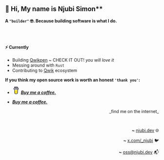 ## 👋 Hi, My name is Njubi Simon**

**A `"builder"` 🤓. Because building software is what I do.**

<br>
<br>

#### ⚡ Currently

- Building [Qwikpen](https://qwikpen.com) ~ CHECK IT OUT! _you will love it_
- Messing around with `Rust`
- Contributing to [Qwik](https://qwik.dev) ecosystem

**If you think my open source work is worth an honest `'thank you'`:**

   - <svg width="24" height="24" viewBox="0 0 884 1279" fill="none" xmlns="http://www.w3.org/2000/svg"><path d="M791.109 297.518L790.231 297.002L788.201 296.383C789.018 297.072 790.04 297.472 791.109 297.518V297.518Z" fill="#0D0C22"/><path d="M803.896 388.891L802.916 389.166L803.896 388.891Z" fill="#0D0C22"/><path d="M791.484 297.377C791.359 297.361 791.237 297.332 791.118 297.29C791.111 297.371 791.111 297.453 791.118 297.534C791.252 297.516 791.379 297.462 791.484 297.377V297.377Z" fill="#0D0C22"/><path d="M791.113 297.529H791.244V297.447L791.113 297.529Z" fill="#0D0C22"/><path d="M803.111 388.726L804.591 387.883L805.142 387.573L805.641 387.04C804.702 387.444 803.846 388.016 803.111 388.726V388.726Z" fill="#0D0C22"/><path d="M793.669 299.515L792.223 298.138L791.243 297.605C791.77 298.535 792.641 299.221 793.669 299.515V299.515Z" fill="#0D0C22"/><path d="M430.019 1186.18C428.864 1186.68 427.852 1187.46 427.076 1188.45L427.988 1187.87C428.608 1187.3 429.485 1186.63 430.019 1186.18Z" fill="#0D0C22"/><path d="M641.187 1144.63C641.187 1143.33 640.551 1143.57 640.705 1148.21C640.705 1147.84 640.86 1147.46 640.929 1147.1C641.015 1146.27 641.084 1145.46 641.187 1144.63Z" fill="#0D0C22"/><path d="M619.284 1186.18C618.129 1186.68 617.118 1187.46 616.342 1188.45L617.254 1187.87C617.873 1187.3 618.751 1186.63 619.284 1186.18Z" fill="#0D0C22"/><path d="M281.304 1196.06C280.427 1195.3 279.354 1194.8 278.207 1194.61C279.136 1195.06 280.065 1195.51 280.684 1195.85L281.304 1196.06Z" fill="#0D0C22"/><path d="M247.841 1164.01C247.704 1162.66 247.288 1161.35 246.619 1160.16C247.093 1161.39 247.489 1162.66 247.806 1163.94L247.841 1164.01Z" fill="#0D0C22"/><path d="M472.623 590.836C426.682 610.503 374.546 632.802 306.976 632.802C278.71 632.746 250.58 628.868 223.353 621.274L270.086 1101.08C271.74 1121.13 280.876 1139.83 295.679 1153.46C310.482 1167.09 329.87 1174.65 349.992 1174.65C349.992 1174.65 416.254 1178.09 438.365 1178.09C462.161 1178.09 533.516 1174.65 533.516 1174.65C553.636 1174.65 573.019 1167.08 587.819 1153.45C602.619 1139.82 611.752 1121.13 613.406 1101.08L663.459 570.876C641.091 563.237 618.516 558.161 593.068 558.161C549.054 558.144 513.591 573.303 472.623 590.836Z" fill="#FFDD00"/><path d="M78.6885 386.132L79.4799 386.872L79.9962 387.182C79.5987 386.787 79.1603 386.435 78.6885 386.132V386.132Z" fill="#0D0C22"/><path d="M879.567 341.849L872.53 306.352C866.215 274.503 851.882 244.409 819.19 232.898C808.711 229.215 796.821 227.633 788.786 220.01C780.751 212.388 778.376 200.55 776.518 189.572C773.076 169.423 769.842 149.257 766.314 129.143C763.269 111.85 760.86 92.4243 752.928 76.56C742.604 55.2584 721.182 42.8009 699.88 34.559C688.965 30.4844 677.826 27.0375 666.517 24.2352C613.297 10.1947 557.342 5.03277 502.591 2.09047C436.875 -1.53577 370.983 -0.443234 305.422 5.35968C256.625 9.79894 205.229 15.1674 158.858 32.0469C141.91 38.224 124.445 45.6399 111.558 58.7341C95.7448 74.8221 90.5829 99.7026 102.128 119.765C110.336 134.012 124.239 144.078 138.985 150.737C158.192 159.317 178.251 165.846 198.829 170.215C256.126 182.879 315.471 187.851 374.007 189.968C438.887 192.586 503.87 190.464 568.44 183.618C584.408 181.863 600.347 179.758 616.257 177.304C634.995 174.43 647.022 149.928 641.499 132.859C634.891 112.453 617.134 104.538 597.055 107.618C594.095 108.082 591.153 108.512 588.193 108.942L586.06 109.252C579.257 110.113 572.455 110.915 565.653 111.661C551.601 113.175 537.515 114.414 523.394 115.378C491.768 117.58 460.057 118.595 428.363 118.647C397.219 118.647 366.058 117.769 334.983 115.722C320.805 114.793 306.661 113.611 292.552 112.177C286.134 111.506 279.733 110.801 273.333 110.009L267.241 109.235L265.917 109.046L259.602 108.134C246.697 106.189 233.792 103.953 221.025 101.251C219.737 100.965 218.584 100.249 217.758 99.2193C216.932 98.1901 216.482 96.9099 216.482 95.5903C216.482 94.2706 216.932 92.9904 217.758 91.9612C218.584 90.9319 219.737 90.2152 221.025 89.9293H221.266C232.33 87.5721 243.479 85.5589 254.663 83.8038C258.392 83.2188 262.131 82.6453 265.882 82.0832H265.985C272.988 81.6186 280.026 80.3625 286.994 79.5366C347.624 73.2302 408.614 71.0801 469.538 73.1014C499.115 73.9618 528.676 75.6996 558.116 78.6935C564.448 79.3474 570.746 80.0357 577.043 80.8099C579.452 81.1025 581.878 81.4465 584.305 81.7391L589.191 82.4445C603.438 84.5667 617.61 87.1419 631.708 90.1703C652.597 94.7128 679.422 96.1925 688.713 119.077C691.673 126.338 693.015 134.408 694.649 142.03L696.731 151.752C696.786 151.926 696.826 152.105 696.852 152.285C701.773 175.227 706.7 198.169 711.632 221.111C711.994 222.806 712.002 224.557 711.657 226.255C711.312 227.954 710.621 229.562 709.626 230.982C708.632 232.401 707.355 233.6 705.877 234.504C704.398 235.408 702.75 235.997 701.033 236.236H700.895L697.884 236.649L694.908 237.044C685.478 238.272 676.038 239.419 666.586 240.486C647.968 242.608 629.322 244.443 610.648 245.992C573.539 249.077 536.356 251.102 499.098 252.066C480.114 252.57 461.135 252.806 442.162 252.771C366.643 252.712 291.189 248.322 216.173 239.625C208.051 238.662 199.93 237.629 191.808 236.58C198.106 237.389 187.231 235.96 185.029 235.651C179.867 234.928 174.705 234.177 169.543 233.397C152.216 230.798 134.993 227.598 117.7 224.793C96.7944 221.352 76.8005 223.073 57.8906 233.397C42.3685 241.891 29.8055 254.916 21.8776 270.735C13.7217 287.597 11.2956 305.956 7.64786 324.075C4.00009 342.193 -1.67805 361.688 0.472751 380.288C5.10128 420.431 33.165 453.054 73.5313 460.35C111.506 467.232 149.687 472.807 187.971 477.556C338.361 495.975 490.294 498.178 641.155 484.129C653.44 482.982 665.708 481.732 677.959 480.378C681.786 479.958 685.658 480.398 689.292 481.668C692.926 482.938 696.23 485.005 698.962 487.717C701.694 490.429 703.784 493.718 705.08 497.342C706.377 500.967 706.846 504.836 706.453 508.665L702.633 545.797C694.936 620.828 687.239 695.854 679.542 770.874C671.513 849.657 663.431 928.434 655.298 1007.2C653.004 1029.39 650.71 1051.57 648.416 1073.74C646.213 1095.58 645.904 1118.1 641.757 1139.68C635.218 1173.61 612.248 1194.45 578.73 1202.07C548.022 1209.06 516.652 1212.73 485.161 1213.01C450.249 1213.2 415.355 1211.65 380.443 1211.84C343.173 1212.05 297.525 1208.61 268.756 1180.87C243.479 1156.51 239.986 1118.36 236.545 1085.37C231.957 1041.7 227.409 998.039 222.9 954.381L197.607 711.615L181.244 554.538C180.968 551.94 180.693 549.376 180.435 546.76C178.473 528.023 165.207 509.681 144.301 510.627C126.407 511.418 106.069 526.629 108.168 546.76L120.298 663.214L145.385 904.104C152.532 972.528 159.661 1040.96 166.773 1109.41C168.15 1122.52 169.44 1135.67 170.885 1148.78C178.749 1220.43 233.465 1259.04 301.224 1269.91C340.799 1276.28 381.337 1277.59 421.497 1278.24C472.979 1279.07 524.977 1281.05 575.615 1271.72C650.653 1257.95 706.952 1207.85 714.987 1130.13C717.282 1107.69 719.576 1085.25 721.87 1062.8C729.498 988.559 737.115 914.313 744.72 840.061L769.601 597.451L781.009 486.263C781.577 480.749 783.905 475.565 787.649 471.478C791.392 467.391 796.352 464.617 801.794 463.567C823.25 459.386 843.761 452.245 859.023 435.916C883.318 409.918 888.153 376.021 879.567 341.849ZM72.4301 365.835C72.757 365.68 72.1548 368.484 71.8967 369.792C71.8451 367.813 71.9483 366.058 72.4301 365.835ZM74.5121 381.94C74.6842 381.819 75.2003 382.508 75.7337 383.334C74.925 382.576 74.4089 382.009 74.4949 381.94H74.5121ZM76.5597 384.641C77.2996 385.897 77.6953 386.689 76.5597 384.641V384.641ZM80.672 387.979H80.7752C80.7752 388.1 80.9645 388.22 81.0333 388.341C80.9192 388.208 80.7925 388.087 80.6548 387.979H80.672ZM800.796 382.989C793.088 390.319 781.473 393.726 769.996 395.43C641.292 414.529 510.713 424.199 380.597 419.932C287.476 416.749 195.336 406.407 103.144 393.382C94.1102 392.109 84.3197 390.457 78.1082 383.798C66.4078 371.237 72.1548 345.944 75.2003 330.768C77.9878 316.865 83.3218 298.334 99.8572 296.355C125.667 293.327 155.64 304.218 181.175 308.09C211.917 312.781 242.774 316.538 273.745 319.36C405.925 331.405 540.325 329.529 671.92 311.91C695.905 308.686 719.805 304.941 743.619 300.674C764.835 296.871 788.356 289.731 801.175 311.703C809.967 326.673 811.137 346.701 809.778 363.615C809.359 370.984 806.139 377.915 800.779 382.989H800.796Z" fill="#0D0C22"/>
</svg> _**[Buy me a coffee.](https://buymeacoffee.com/simonnjubi)**_

  - _**[Buy me a coffee.](https://buymeacoffee.com/simonnjubi)**_

<p align="right">
    _find me on the internet_
</p>

<br>

<div align="right">

**~** [njubi.dev](https://njubi.dev/) 🌐

</div>

<div align="right">

**~** [x.com/_njubi](https://x.com/_njubi/) 🐦

</div>

<div align="right">

**~** [oss@njubi.dev](mailto:oss@njubi.dev) 📬

</div>
